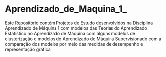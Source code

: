 # Aprendizado_de_Maquina_1_
Este Repositório contém Projetos de Estudo desenvolvidos na Disciplina Aprendizado de Máquina 1 com modelos das Teorias do Aprendizado Estatístico no Aprendizado de Máquina com alguns modelos de clusterização e modelos do Aprendizado de Máquina Supervisionado com a comparação dos modelos por meio das medidas de desempenho e representação gráfica
